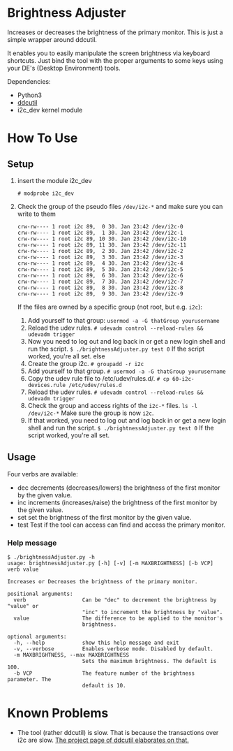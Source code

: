 Brightness Adjuster
=====================

Increases or decreases the brightness of the primary monitor.
This is just a simple wrapper around ddcutil.

It enables you to easily manipulate the screen brightness via keyboard shortcuts. Just bind the tool with the proper arguments to some keys using your DE's (Desktop Environment) tools.

Dependencies:
* Python3
* [ddcutil](https://github.com/rockowitz/ddcutil "ddcutil Github repository")
* i2c_dev kernel module


# How To Use

## Setup
1. insert the module i2c_dev

   `# modprobe i2c_dev`

2. Check the group of the pseudo files `/dev/i2c-*` and make sure you can write to them
   
   ```$ ls -l /dev/i2c-*
   crw-rw---- 1 root i2c 89,  0 30. Jan 23:42 /dev/i2c-0
   crw-rw---- 1 root i2c 89,  1 30. Jan 23:42 /dev/i2c-1
   crw-rw---- 1 root i2c 89, 10 30. Jan 23:42 /dev/i2c-10
   crw-rw---- 1 root i2c 89, 11 30. Jan 23:42 /dev/i2c-11
   crw-rw---- 1 root i2c 89,  2 30. Jan 23:42 /dev/i2c-2
   crw-rw---- 1 root i2c 89,  3 30. Jan 23:42 /dev/i2c-3
   crw-rw---- 1 root i2c 89,  4 30. Jan 23:42 /dev/i2c-4
   crw-rw---- 1 root i2c 89,  5 30. Jan 23:42 /dev/i2c-5
   crw-rw---- 1 root i2c 89,  6 30. Jan 23:42 /dev/i2c-6
   crw-rw---- 1 root i2c 89,  7 30. Jan 23:42 /dev/i2c-7
   crw-rw---- 1 root i2c 89,  8 30. Jan 23:42 /dev/i2c-8
   crw-rw---- 1 root i2c 89,  9 30. Jan 23:42 /dev/i2c-9
   ```

   If the files are owned by a specific group (not root, but e.g. `i2c`):
      1. Add yourself to that group: `usermod -a -G thatGroup yourusername`
      2. Reload the udev rules.
         `# udevadm control --reload-rules && udevadm trigger`
      6. Now you need to log out and log back in or get a new login shell and run the script.
         `$ ./brightnessAdjuster.py test 0`
         If the script worked, you're all set.
   else
      1. Create the group i2c.
         `# groupadd -r i2c`
      2. Add yourself to that group.
         `# usermod -a -G thatGroup yourusername`
      3. Copy the udev rule file to /etc/udev/rules.d/.
         `# cp 60-i2c-devices.rule /etc/udev/rules.d`
      4. Reload the udev rules.
         `# udevadm control --reload-rules && udevadm trigger`
      5. Check the group and access rights of the `i2c-*` files.
         `ls -l /dev/i2c-*`
         Make sure the group is now `i2c`.
      6. If that worked, you need to log out and log back in or get a new login shell and run the script.
         `$ ./brightnessAdjuster.py test 0`
         If the script worked, you're all set.

## Usage

Four verbs are available:
* dec
  decrements (decreases/lowers) the brightness of the first monitor by the given value.
* inc
  increments (increases/raise) the brightness of the first monitor by the given value.
* set
  set the brightness of the first monitor by the given value.
* test
  Test if the tool can access can find and access the primary monitor.

### Help message
```
$ ./brightnessAdjuster.py -h
usage: brightnessAdjuster.py [-h] [-v] [-m MAXBRIGHTNESS] [-b VCP] verb value

Increases or Decreases the brightness of the primary monitor.

positional arguments:
  verb                  Can be "dec" to decrement the brightness by "value" or
                        "inc" to increment the brightness by "value".
  value                 The difference to be applied to the monitor's
                        brightness.

optional arguments:
  -h, --help            show this help message and exit
  -v, --verbose         Enables verbose mode. Disabled by default.
  -m MAXBRIGHTNESS, --max MAXBRIGHTNESS
                        Sets the maximum brightness. The default is 100.
  -b VCP                The feature number of the brightness parameter. The
                        default is 10.
```

# Known Problems
* The tool (rather ddcutil) is slow. That is because the transactions over i2c are slow. [The project page of ddcutil elaborates on that.](https://github.com/rockowitz/ddcutil)